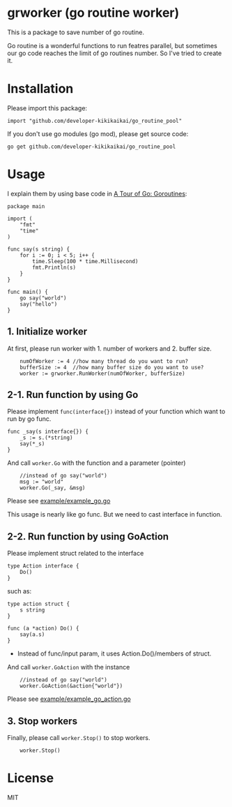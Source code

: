 # grworker (go routine worker)
This is a package to save number of go routine.

Go routine is a wonderful functions to run featres parallel, but sometimes our go code reaches the limit of go routines number. So I've tried to create it.

# Installation

Please import this package:

```
import "github.com/developer-kikikaikai/go_routine_pool"
```

If you don't use go modules (go mod), please get source code:

```
go get github.com/developer-kikikaikai/go_routine_pool
```

# Usage

I explain them by using base code in [A Tour of Go: Goroutines](https://tour.golang.org/concurrency/1):

```
package main

import (
	"fmt"
	"time"
)

func say(s string) {
	for i := 0; i < 5; i++ {
		time.Sleep(100 * time.Millisecond)
		fmt.Println(s)
	}
}

func main() {
	go say("world")
	say("hello")
}
```

## 1. Initialize worker

At first, please run worker with 1. number of workers and 2. buffer size.

```
	numOfWorker := 4 //how many thread do you want to run?
	bufferSize := 4  //how many buffer size do you want to use?
	worker := grworker.RunWorker(numOfWorker, bufferSize)
```


## 2-1. Run function by using Go

Please implement `func(interface{})` instead of your function which want to run by go func.

```
func _say(s interface{}) {
	_s := s.(*string)
	say(*_s)
}
```

And call `worker.Go` with the function and a parameter (pointer)

```
	//instead of go say("world")
	msg := "world"
	worker.Go(_say, &msg)
```

Please see [example/example_go.go](https://github.com/developer-kikikaikai/grworker/blob/master/example/example_go.go)

This usage is nearly like go func. But we need to cast interface in function.

## 2-2. Run function by using GoAction

Please implement struct related to the interface

```
type Action interface {
	Do()
}
```

such as:

```
type action struct {
	s string
}

func (a *action) Do() {
	say(a.s)
}
```

* Instead of func/input param, it uses Action.Do()/members of struct.

And call `worker.GoAction` with the instance

```
	//instead of go say("world")
	worker.GoAction(&action{"world"})
```

Please see [example/example_go_action.go](https://github.com/developer-kikikaikai/grworker/blob/master/example/example_go_action.go)

## 3. Stop workers

Finally, please call `worker.Stop()` to stop workers.

```
	worker.Stop()
```

# License

MIT
